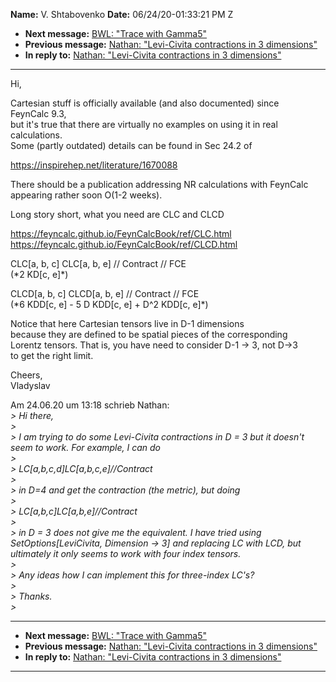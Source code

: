 **Name:** V. Shtabovenko
**Date:** 06/24/20-01:33:21 PM Z

  - **Next message:** [BWL: "Trace with Gamma5"](1596.html)
  - **Previous message:** [Nathan: "Levi-Civita contractions in 3
    dimensions"](1594.html)
  - **In reply to:** [Nathan: "Levi-Civita contractions in 3
    dimensions"](1594.html)

-----

Hi,  

Cartesian stuff is officially available (and also documented) since  
FeynCalc 9.3,  
but it's true that there are virtually no examples on using it in real  
calculations.  
Some (partly outdated) details can be found in Sec 24.2 of  

https://inspirehep.net/literature/1670088  

There should be a publication addressing NR calculations with FeynCalc  
appearing rather soon O(1-2 weeks).  

Long story short, what you need are CLC and CLCD  

https://feyncalc.github.io/FeynCalcBook/ref/CLC.html  
https://feyncalc.github.io/FeynCalcBook/ref/CLCD.html  

CLC[a, b, c] CLC[a, b, e] // Contract // FCE  
(\*2 KD[c, e]\*)  

CLCD[a, b, c] CLCD[a, b, e] // Contract // FCE  
(\*6 KDD[c, e] - 5 D KDD[c, e] + D^2 KDD[c,
e]\*)  

Notice that here Cartesian tensors live in D-1 dimensions  
because they are defined to be spatial pieces of the corresponding  
Lorentz tensors. That is, you have need to consider D-1 -\> 3, not
D-\>3  
to get the right limit.  

Cheers,  
Vladyslav  

Am 24.06.20 um 13:18 schrieb Nathan:  
*\> Hi there,*  
*\>*  
*\> I am trying to do some Levi-Civita contractions in D = 3 but it
doesn't seem to work. For example, I can do*  
*\>*  
*\> LC[a,b,c,d]LC[a,b,c,e]//Contract*  
*\>*  
*\> in D=4 and get the contraction (the metric), but doing*  
*\>*  
*\> LC[a,b,c]LC[a,b,e]//Contract*  
*\>*  
*\> in D = 3 does not give me the equivalent. I have tried using
SetOptions[LeviCivita, Dimension -\> 3] and replacing LC with
LCD, but ultimately it only seems to work with four index tensors.*  
*\>*  
*\> Any ideas how I can implement this for three-index LC's?*  
*\>*  
*\> Thanks.*  
*\>*  

-----

  - **Next message:** [BWL: "Trace with Gamma5"](1596.html)
  - **Previous message:** [Nathan: "Levi-Civita contractions in 3
    dimensions"](1594.html)
  - **In reply to:** [Nathan: "Levi-Civita contractions in 3
    dimensions"](1594.html)

-----

